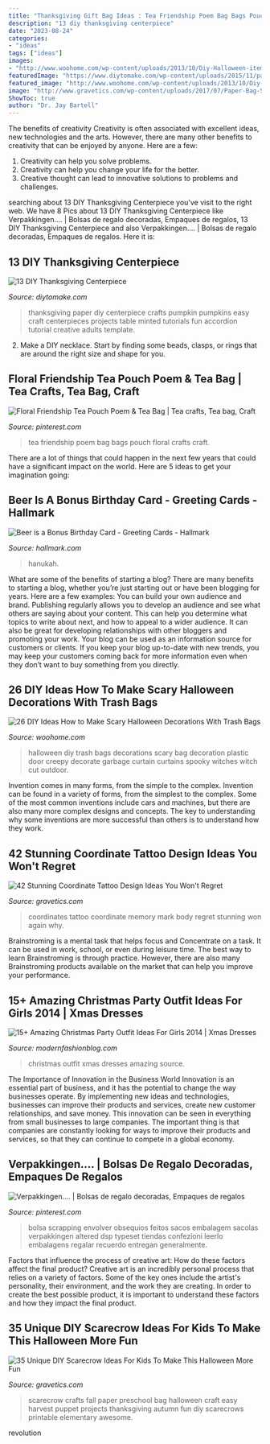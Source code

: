 ```yaml
---
title: "Thanksgiving Gift Bag Ideas : Tea Friendship Poem Bag Bags Pouch Floral Crafts Craft"
description: "13 diy thanksgiving centerpiece"
date: "2023-08-24"
categories:
- "ideas"
tags: ["ideas"]
images:
- "http://www.woohome.com/wp-content/uploads/2013/10/Diy-Halloween-items-With-Trash-Bags-11.jpg"
featuredImage: "https://www.diytomake.com/wp-content/uploads/2015/11/paper-Pumpkin-Centerpiece-DIY.jpg"
featured_image: "http://www.woohome.com/wp-content/uploads/2013/10/Diy-Halloween-items-With-Trash-Bags-11.jpg"
image: "http://www.gravetics.com/wp-content/uploads/2017/07/Paper-Bag-Scarecrow.jpg"
ShowToc: true
author: "Dr. Jay Bartell"
---
```



The benefits of creativity
Creativity is often associated with excellent ideas, new technologies and the arts. However, there are many other benefits to creativity that can be enjoyed by anyone. Here are a few: 
1. Creativity can help you solve problems.
2. Creativity can help you change your life for the better.
3. Creative thought can lead to innovative solutions to problems and challenges.

	

		
searching about 13 DIY Thanksgiving Centerpiece you've visit to the right web. We have 8 Pics about 13 DIY Thanksgiving Centerpiece like Verpakkingen.... | Bolsas de regalo decoradas, Empaques de regalos, 13 DIY Thanksgiving Centerpiece and also Verpakkingen.... | Bolsas de regalo decoradas, Empaques de regalos. Here it is:
		
    
## 13 DIY Thanksgiving Centerpiece

<img loading=lazy src="https://www.diytomake.com/wp-content/uploads/2015/11/paper-Pumpkin-Centerpiece-DIY.jpg" onerror="this.onerror=null;this.src='https://tse1.mm.bing.net/th?id=OIP.CzE16smfJlePxqmQbecGywHaLH&amp;pid=15.1';" alt="13 DIY Thanksgiving Centerpiece">

_Source: diytomake.com_

>thanksgiving paper diy centerpiece crafts pumpkin pumpkins easy craft centerpieces projects table minted tutorials fun accordion tutorial creative adults template. 

	

2. Make a DIY necklace. Start by finding some beads, clasps, or rings that are around the right size and shape for you.

    
## Floral Friendship Tea Pouch Poem &amp; Tea Bag | Tea Crafts, Tea Bag, Craft

<img loading=lazy src="https://i.pinimg.com/736x/43/21/b9/4321b93fdd08f1db7a636c7f8140d5b9.jpg" onerror="this.onerror=null;this.src='https://tse4.mm.bing.net/th?id=OIP.4ULbHTZtAjksNxGCSStPVAHaJ3&amp;pid=15.1';" alt="Floral Friendship Tea Pouch Poem &amp; Tea Bag | Tea crafts, Tea bag, Craft">

_Source: pinterest.com_

>tea friendship poem bag bags pouch floral crafts craft. 

	

There are a lot of things that could happen in the next few years that could have a significant impact on the world. Here are 5 ideas to get your imagination going: 

    
## Beer Is A Bonus Birthday Card - Greeting Cards - Hallmark

<img loading=lazy src="https://www.hallmark.com/dw/image/v2/AALB_PRD/on/demandware.static/-/Sites-hallmark-master/default/dwa3049619/images/finished-goods/Beer-is-a-Bonus-Birthday-Card-root-239LGH1105_PV.1.LGH1105.jpg_Source_Image.jpg" onerror="this.onerror=null;this.src='https://tse3.mm.bing.net/th?id=OIP.9qZkZ9C1u0Rb2OMyHie4eQHaKz&amp;pid=15.1';" alt="Beer is a Bonus Birthday Card - Greeting Cards - Hallmark">

_Source: hallmark.com_

>hanukah. 

	

What are some of the benefits of starting a blog?
There are many benefits to starting a blog, whether you’re just starting out or have been blogging for years. Here are a few examples: 
You can build your own audience and brand. 
Publishing regularly allows you to develop an audience and see what others are saying about your content. This can help you determine what topics to write about next, and how to appeal to a wider audience. 
It can also be great for developing relationships with other bloggers and promoting your work. 
Your blog can be used as an information source for customers or clients. If you keep your blog up-to-date with new trends, you may keep your customers coming back for more information even when they don’t want to buy something from you directly.

    
## 26 DIY Ideas How To Make Scary Halloween Decorations With Trash Bags

<img loading=lazy src="http://www.woohome.com/wp-content/uploads/2013/10/Diy-Halloween-items-With-Trash-Bags-11.jpg" onerror="this.onerror=null;this.src='https://tse1.mm.bing.net/th?id=OIP.seSdJeePn10sCV9DR1PaugHaJP&amp;pid=15.1';" alt="26 DIY Ideas How to Make Scary Halloween Decorations With Trash Bags">

_Source: woohome.com_

>halloween diy trash bags decorations scary bag decoration plastic door creepy decorate garbage curtain curtains spooky witches witch cut outdoor. 

	

Invention comes in many forms, from the simple to the complex.
Invention can be found in a variety of forms, from the simplest to the complex. Some of the most common inventions include cars and machines, but there are also many more complex designs and concepts. The key to understanding why some inventions are more successful than others is to understand how they work.

    
## 42 Stunning Coordinate Tattoo Design Ideas You Won&#039;t Regret

<img loading=lazy src="https://www.gravetics.com/wp-content/uploads/2017/03/These-coordinates-are-large-and-they-go-the-extent-of-the-arm..jpg" onerror="this.onerror=null;this.src='https://tse4.mm.bing.net/th?id=OIP.Yc0vozSyfqxtbQUNGuCqugHaJ4&amp;pid=15.1';" alt="42 Stunning Coordinate Tattoo Design Ideas You Won&#039;t Regret">

_Source: gravetics.com_

>coordinates tattoo coordinate memory mark body regret stunning won again why. 

	

Brainstroming is a mental task that helps focus and Concentrate on a task. It can be used in work, school, or even during leisure time. The best way to learn Brainstroming is through practice. However, there are also many Brainstroming products available on the market that can help you improve your performance.

    
## 15+ Amazing Christmas Party Outfit Ideas For Girls 2014 | Xmas Dresses

<img loading=lazy src="http://modernfashionblog.com/wp-content/uploads/2014/11/15-Amazing-Christmas-Party-Outfit-Ideas-For-Girls-2014-Xmas-Dresses-16.jpg" onerror="this.onerror=null;this.src='https://tse2.mm.bing.net/th?id=OIP.BMvwIQ62w7LDsLBb310UxQHaLi&amp;pid=15.1';" alt="15+ Amazing Christmas Party Outfit Ideas For Girls 2014 | Xmas Dresses">

_Source: modernfashionblog.com_

>christmas outfit xmas dresses amazing source. 

	

The Importance of Innovation in the Business World
Innovation is an essential part of business, and it has the potential to change the way businesses operate. By implementing new ideas and technologies, businesses can improve their products and services, create new customer relationships, and save money. This innovation can be seen in everything from small businesses to large companies. The important thing is that companies are constantly looking for ways to improve their products and services, so that they can continue to compete in a global economy.

    
## Verpakkingen.... | Bolsas De Regalo Decoradas, Empaques De Regalos

<img loading=lazy src="https://i.pinimg.com/736x/df/45/c2/df45c293ec346c60d2b21424d87c77e3--cookie-wrapping-ideas-gift-wrapping.jpg" onerror="this.onerror=null;this.src='https://tse4.mm.bing.net/th?id=OIP.imIRdGpg4LTSABxK3BGyXAHaLD&amp;pid=15.1';" alt="Verpakkingen.... | Bolsas de regalo decoradas, Empaques de regalos">

_Source: pinterest.com_

>bolsa scrapping envolver obsequios feitos sacos embalagem sacolas verpakkingen altered dsp typeset tiendas confezioni leerlo embalagens regalar recuerdo entregan generalmente. 

	

Factors that influence the process of creative art: How do these factors affect the final product?
Creative art is an incredibly personal process that relies on a variety of factors. Some of the key ones include the artist's personality, their environment, and the work they are creating. In order to create the best possible product, it is important to understand these factors and how they impact the final product.

    
## 35 Unique DIY Scarecrow Ideas For Kids To Make This Halloween More Fun

<img loading=lazy src="http://www.gravetics.com/wp-content/uploads/2017/07/Paper-Bag-Scarecrow.jpg" onerror="this.onerror=null;this.src='https://tse3.mm.bing.net/th?id=OIP.Nw2qryO_anFV9sw7I214ewHaJ4&amp;pid=15.1';" alt="35 Unique DIY Scarecrow Ideas For Kids To Make This Halloween More Fun">

_Source: gravetics.com_

>scarecrow crafts fall paper preschool bag halloween craft easy harvest puppet projects thanksgiving autumn fun diy scarecrows printable elementary awesome. 

	

revolution

